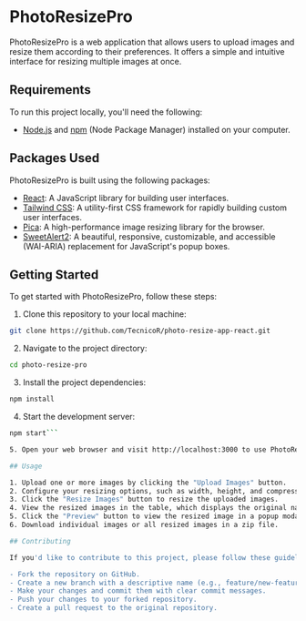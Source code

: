 # PhotoResizePro

PhotoResizePro is a web application that allows users to upload images and resize them according to their preferences. It offers a simple and intuitive interface for resizing multiple images at once.

## Requirements

To run this project locally, you'll need the following:

- [Node.js](https://nodejs.org/) and [npm](https://www.npmjs.com/) (Node Package Manager) installed on your computer.

## Packages Used

PhotoResizePro is built using the following packages:

- [React](https://reactjs.org/): A JavaScript library for building user interfaces.
- [Tailwind CSS](https://tailwindcss.com/): A utility-first CSS framework for rapidly building custom user interfaces.
- [Pica](https://github.com/nodeca/pica): A high-performance image resizing library for the browser.
- [SweetAlert2](https://sweetalert2.github.io/): A beautiful, responsive, customizable, and accessible (WAI-ARIA) replacement for JavaScript's popup boxes.

## Getting Started

To get started with PhotoResizePro, follow these steps:

1. Clone this repository to your local machine:

```bash
git clone https://github.com/TecnicoR/photo-resize-app-react.git
```
2. Navigate to the project directory:

```bash
cd photo-resize-pro
```
3. Install the project dependencies:
```bash
npm install
```
4. Start the development server:
```bash
npm start```

5. Open your web browser and visit http://localhost:3000 to use PhotoResizePro locally.

## Usage

1. Upload one or more images by clicking the "Upload Images" button.
2. Configure your resizing options, such as width, height, and compression percentage.
3. Click the "Resize Images" button to resize the uploaded images.
4. View the resized images in the table, which displays the original name, old size, new size, and an option to preview each image.
5. Click the "Preview" button to view the resized image in a popup modal.
6. Download individual images or all resized images in a zip file.

## Contributing

If you'd like to contribute to this project, please follow these guidelines:

- Fork the repository on GitHub.
- Create a new branch with a descriptive name (e.g., feature/new-feature).
- Make your changes and commit them with clear commit messages.
- Push your changes to your forked repository.
- Create a pull request to the original repository.
